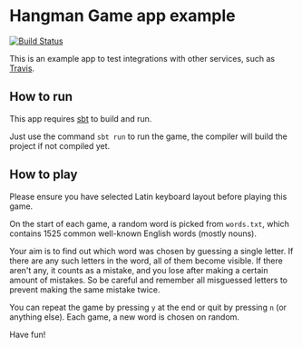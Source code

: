 # Hangman Game app example

[![Build Status](https://travis-ci.org/diht2016/HangmanGame.svg?branch=master)](https://travis-ci.org/diht2016/HangmanGame)

This is an example app to test integrations with other services, such as [Travis](https://travis-ci.org/).

## How to run

This app requires [sbt](https://www.scala-sbt.org/) to build and run.

Just use the command `sbt run` to run the game, the compiler will build the project if not compiled yet.

## How to play

Please ensure you have selected Latin keyboard layout before playing this game.

On the start of each game, a random word is picked from `words.txt`, which contains 1525 common well-known English words (mostly nouns).

Your aim is to find out which word was chosen by guessing a single letter. If there are any such letters in the word, all of them become visible. If there aren't any, it counts as a mistake, and you lose after making a certain amount of mistakes. So be careful and remember all misguessed letters to prevent making the same mistake twice.

You can repeat the game by pressing `y` at the end or quit by pressing `n` (or anything else). Each game, a new word is chosen on random.

Have fun!
